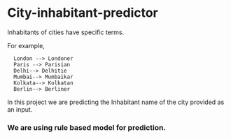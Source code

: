 # City-inhabitant-predictor

Inhabitants of cities have specific terms. 

For example, 
```
  London --> Londoner
  Paris --> Parisian
  Delhi--> Delhitie
  Mumbai--> Mumbaikar
  Kolkata--> Kolkatan
  Berlin--> Berliner
```

In this project we are predicting the Inhabitant name of the city provided as an input.

### We are using rule based model for prediction.
